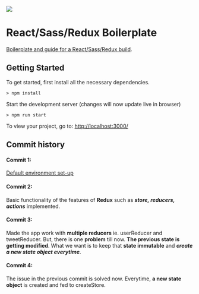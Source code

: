 ![](http://i.imgur.com/DUiL9yn.png)

# React/Sass/Redux Boilerplate

[Boilerplate and guide for a React/Sass/Redux build](https://github.com/buckyroberts/React-Redux-Boilerplate).

## Getting Started

To get started, first install all the necessary dependencies.
```
> npm install
```

Start the development server (changes will now update live in browser)
```
> npm run start
```

To view your project, go to: [http://localhost:3000/](http://localhost:3000/)


## Commit history

#### Commit 1: 
[Default environment set-up](https://github.com/sudowebdev/react-redux-default-environment)

#### Commit 2:
Basic functionality of the features of **Redux** such as ***store, reducers, actions*** implemented.

#### Commit 3:
Made the app work with **multiple reducers** ie. userReducer and tweetReducer. But, there is one **problem** till now. **The previous state is getting modified**. What we want is to keep that **state immutable** and ***create a new state object everytime***.

#### Commit 4:
The issue in the previous commit is solved now. Everytime, **a new state object** is created and fed to createStore.
